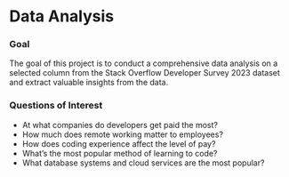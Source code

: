 # Data Analysis

### Goal
The goal of this project is to conduct a comprehensive data analysis on a selected column from the Stack Overflow Developer Survey 2023 dataset and extract valuable insights from the data.

### Questions of Interest
   - At what companies do developers get paid the most?
   - How much does remote working matter to employees?
   - How does coding experience affect the level of pay?
   - What’s the most popular method of learning to code?
   - What database systems and cloud services are the most popular?
